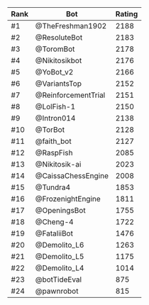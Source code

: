 Rank|Bot|Rating
---|---|---
#1|@TheFreshman1902|2188
#2|@ResoluteBot|2183
#3|@ToromBot|2178
#4|@Nikitosikbot|2176
#5|@YoBot_v2|2166
#6|@VariantsTop|2152
#7|@ReinforcementTrial|2151
#8|@LolFish-1|2150
#9|@Intron014|2138
#10|@TorBot|2128
#11|@faith_bot|2127
#12|@RaspFish|2085
#13|@Nikitosik-ai|2023
#14|@CaissaChessEngine|2008
#15|@Tundra4|1853
#16|@FrozenightEngine|1811
#17|@OpeningsBot|1755
#18|@Cheng-4|1722
#19|@FataliiBot|1476
#20|@Demolito_L6|1263
#21|@Demolito_L5|1175
#22|@Demolito_L4|1014
#23|@botTideEval|875
#24|@pawnrobot|815
